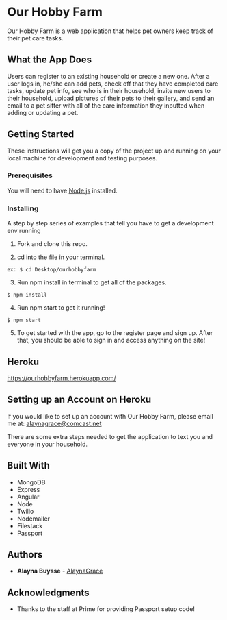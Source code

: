 # Our Hobby Farm

Our Hobby Farm is a web application that helps pet owners keep track of their pet care tasks.

## What the App Does

Users can register to an existing household or create a new one. After a user logs in, he/she can add pets, check off that they have completed care tasks, update pet info, see who is in their household, invite new users to their household, upload pictures of their pets to their gallery, and send an email to a pet sitter with all of the care information they inputted when adding or updating a pet.

## Getting Started

These instructions will get you a copy of the project up and running on your local machine for development and testing purposes.

### Prerequisites

You will need to have [Node.js](https://nodejs.org/en/) installed.


### Installing

A step by step series of examples that tell you have to get a development env running

1. Fork and clone this repo.

2. cd into the file in your terminal.

```
ex: $ cd Desktop/ourhobbyfarm
```

3. Run npm install in terminal to get all of the packages.

```
$ npm install
```

4. Run npm start to get it running!

```
$ npm start
```

5. To get started with the app, go to the register page and sign up. After that, you should be able to sign in and access anything on the site!

## Heroku

  https://ourhobbyfarm.herokuapp.com/

## Setting up an Account on Heroku

  If you would like to set up an account with Our Hobby Farm, please email me at: alaynagrace@comcast.net

  There are some extra steps needed to get the application to text you and everyone in your household.
  
## Built With

  * MongoDB
  * Express
  * Angular
  * Node
  * Twilio
  * Nodemailer
  * Filestack
  * Passport

## Authors

* **Alayna Buysse** - [AlaynaGrace](https://github.com/AlaynaGrace)

## Acknowledgments

* Thanks to the staff at Prime for providing Passport setup code!

